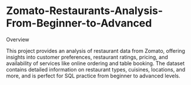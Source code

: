 # Zomato-Restaurants-Analysis-From-Beginner-to-Advanced

Overview

This project provides an analysis of restaurant data from Zomato, offering insights into customer preferences, restaurant ratings, pricing, and availability of services like online ordering and table booking. The dataset contains detailed information on restaurant types, cuisines, locations, and more, and is perfect for SQL practice from beginner to advanced levels.
